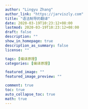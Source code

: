 ```yaml
---
author: "Lingyu Zhang"
author_link: "https://jarviszly.com"
title: "语法制导的翻译"
date: 2020-03-19T10:23:12+08:00
lastmod: 2020-03-19T10:23:12+08:00
draft: false
description: ""
show_in_homepage: true
description_as_summary: false
license: ""

tags: [编译原理]
categories: [编译原理]

featured_image: ""
featured_image_preview: ""

comment: true
toc: true
auto_collapse_toc: true
math: true
---
```



